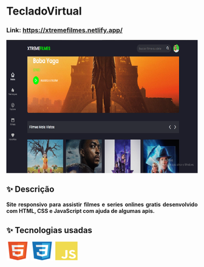 # TecladoVirtual

### Link: https://xtremefilmes.netlify.app/
<img align="center"  height="350" width="700" src="img/site-filmes-pt.png">

## ✨ Descrição

#### <p align="justify">Site responsivo para assistir filmes e series onlines gratis desenvolvido com HTML, CSS e JavaScript com ajuda de algumas apis.

## ✨ Tecnologias usadas
<div style="display: inline_block">
  <img align="center" height="50" width="60" src="https://raw.githubusercontent.com/devicons/devicon/master/icons/html5/html5-original.svg">
  <img align="center"  height="50" width="60" src="https://raw.githubusercontent.com/devicons/devicon/master/icons/css3/css3-original.svg">
  <img align="center"  height="50" width="60" src="https://raw.githubusercontent.com/devicons/devicon/master/icons/javascript/javascript-plain.svg">
</div>
